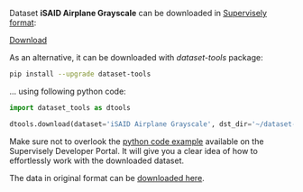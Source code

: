 Dataset **iSAID Airplane Grayscale** can be downloaded in [Supervisely format](https://developer.supervisely.com/api-references/supervisely-annotation-json-format):

 [Download](https://www.dropbox.com/scl/fi/mwtdxt3g3c77m30vhlr60/isaid-airplane-grayscale-DatasetNinja.tar?rlkey=gsbt1n94zs2ialu6rk43mnj0y&dl=1)

As an alternative, it can be downloaded with *dataset-tools* package:
``` bash
pip install --upgrade dataset-tools
```

... using following python code:
``` python
import dataset_tools as dtools

dtools.download(dataset='iSAID Airplane Grayscale', dst_dir='~/dataset-ninja/')
```
Make sure not to overlook the [python code example](https://developer.supervisely.com/getting-started/python-sdk-tutorials/iterate-over-a-local-project) available on the Supervisely Developer Portal. It will give you a clear idea of how to effortlessly work with the downloaded dataset.

The data in original format can be [downloaded here](https://www.kaggle.com/datasets/romanrybalko/isaid-plane-gray/download?datasetVersionNumber=1).